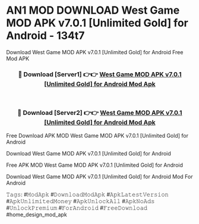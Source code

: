 # AN1 MOD DOWNLOAD West Game MOD APK v7.0.1 [Unlimited Gold] for Android - 134t7
Download West Game MOD APK v7.0.1 [Unlimited Gold] for Android Free Mod APK

<div align="center">
<h3>🔴 Download [Server1] 👉👉 <a href="https://apk-comot.site?title=West_Game_MOD_APK_v7.0.1_[Unlimited_Gold]_for_Android">West Game MOD APK v7.0.1 [Unlimited Gold] for Android Mod Apk</a></h3><br>

<h3>🔴 Download [Server2] 👉👉 <a href="https://apk-comot.site?title=West_Game_MOD_APK_v7.0.1_[Unlimited_Gold]_for_Android">West Game MOD APK v7.0.1 [Unlimited Gold] for Android Mod Apk</a></h3>
</div>


Free Download APK MOD West Game MOD APK v7.0.1 [Unlimited Gold] for Android

Download West Game MOD APK v7.0.1 [Unlimited Gold] for Android 

Free APK MOD West Game MOD APK v7.0.1 [Unlimited Gold] for Android 

Download West Game MOD APK v7.0.1 [Unlimited Gold] for Android Mod For Android

𝚃𝚊𝚐𝚜: #𝙼𝚘𝚍𝙰𝚙𝚔 #𝙳𝚘𝚠𝚗𝚕𝚘𝚊𝚍𝙼𝚘𝚍𝙰𝚙𝚔 #𝙰𝚙𝚔𝙻𝚊𝚝𝚎𝚜𝚝𝚅𝚎𝚛𝚜𝚒𝚘𝚗 #𝙰𝚙𝚔𝚄𝚗𝚕𝚒𝚖𝚒𝚝𝚎𝚍𝙼𝚘𝚗𝚎𝚢 #𝙰𝚙𝚔𝚄𝚗𝚕𝚘𝚌𝚔𝙰𝚕𝚕 #𝙰𝚙𝚔𝙽𝚘𝙰𝚍𝚜 #𝚄𝚗𝚕𝚘𝚌𝚔𝙿𝚛𝚎𝚖𝚒𝚞𝚖 #𝙵𝚘𝚛𝙰𝚗𝚍𝚛𝚘𝚒𝚍 #𝙵𝚛𝚎𝚎𝙳𝚘𝚠𝚗𝚕𝚘𝚊𝚍 #home_design_mod_apk